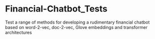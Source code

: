 # Financial-Chatbot_Tests
Test a range of methods for developing a rudimentary financial chatbot based on word-2-vec, doc-2-vec, Glove embeddings and transformer architectures
